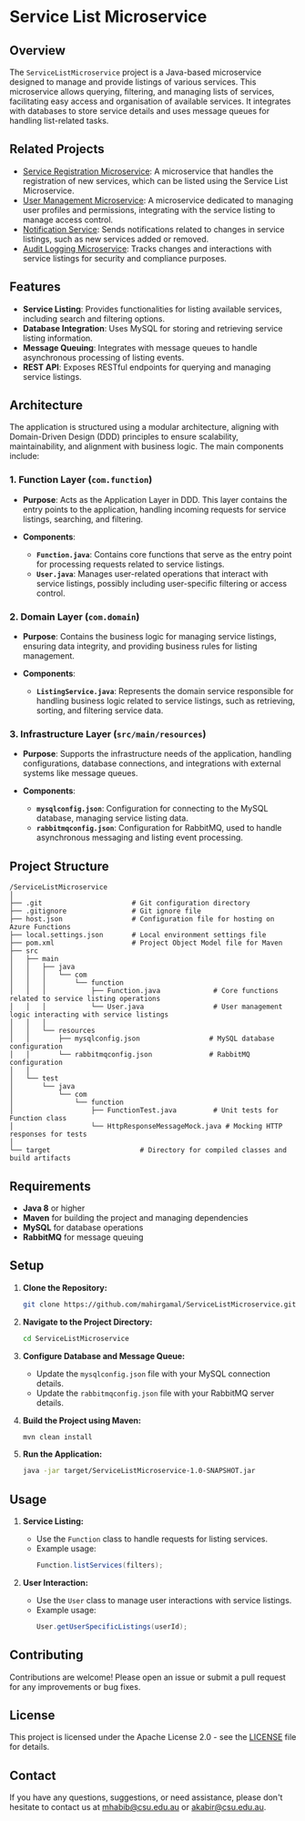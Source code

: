 
# Service List Microservice

## Overview

The `ServiceListMicroservice` project is a Java-based microservice designed to manage and provide listings of various services. This microservice allows querying, filtering, and managing lists of services, facilitating easy access and organisation of available services. It integrates with databases to store service details and uses message queues for handling list-related tasks.

## Related Projects

- [Service Registration Microservice](https://github.com/mahirgamal/ServiceRegistrationMicroservice): A microservice that handles the registration of new services, which can be listed using the Service List Microservice.
- [User Management Microservice](https://github.com/mahirgamal/UserManagementMicroservice): A microservice dedicated to managing user profiles and permissions, integrating with the service listing to manage access control.
- [Notification Service](https://github.com/mahirgamal/NotificationService): Sends notifications related to changes in service listings, such as new services added or removed.
- [Audit Logging Microservice](https://github.com/mahirgamal/AuditLoggingMicroservice): Tracks changes and interactions with service listings for security and compliance purposes.
  
## Features

- **Service Listing**: Provides functionalities for listing available services, including search and filtering options.
- **Database Integration**: Uses MySQL for storing and retrieving service listing information.
- **Message Queuing**: Integrates with message queues to handle asynchronous processing of listing events.
- **REST API**: Exposes RESTful endpoints for querying and managing service listings.

## Architecture

The application is structured using a modular architecture, aligning with Domain-Driven Design (DDD) principles to ensure scalability, maintainability, and alignment with business logic. The main components include:

### 1. Function Layer (`com.function`)

- **Purpose**: Acts as the Application Layer in DDD. This layer contains the entry points to the application, handling incoming requests for service listings, searching, and filtering.

- **Components**:
  - **`Function.java`**: Contains core functions that serve as the entry point for processing requests related to service listings.
  - **`User.java`**: Manages user-related operations that interact with service listings, possibly including user-specific filtering or access control.

### 2. Domain Layer (`com.domain`)

- **Purpose**: Contains the business logic for managing service listings, ensuring data integrity, and providing business rules for listing management.

- **Components**:
  - **`ListingService.java`**: Represents the domain service responsible for handling business logic related to service listings, such as retrieving, sorting, and filtering service data.

### 3. Infrastructure Layer (`src/main/resources`)

- **Purpose**: Supports the infrastructure needs of the application, handling configurations, database connections, and integrations with external systems like message queues.

- **Components**:
  - **`mysqlconfig.json`**: Configuration for connecting to the MySQL database, managing service listing data.
  - **`rabbitmqconfig.json`**: Configuration for RabbitMQ, used to handle asynchronous messaging and listing event processing.

## Project Structure

```
/ServiceListMicroservice
│
├── .git                      # Git configuration directory
├── .gitignore                # Git ignore file
├── host.json                 # Configuration file for hosting on Azure Functions
├── local.settings.json       # Local environment settings file
├── pom.xml                   # Project Object Model file for Maven
├── src
│   ├── main
│   │   ├── java
│   │   │   └── com
│   │   │       └── function
│   │   │           ├── Function.java             # Core functions related to service listing operations
│   │   │           └── User.java                 # User management logic interacting with service listings
│   │   │
│   │   └── resources
│   │       ├── mysqlconfig.json                 # MySQL database configuration
│   │       └── rabbitmqconfig.json              # RabbitMQ configuration
│   │
│   └── test
│       └── java
│           └── com
│               └── function
│                   ├── FunctionTest.java         # Unit tests for Function class
│                   └── HttpResponseMessageMock.java # Mocking HTTP responses for tests
│
└── target                      # Directory for compiled classes and build artifacts
```

## Requirements

- **Java 8** or higher
- **Maven** for building the project and managing dependencies
- **MySQL** for database operations
- **RabbitMQ** for message queuing

## Setup

1. **Clone the Repository:**
   ```bash
   git clone https://github.com/mahirgamal/ServiceListMicroservice.git
   ```
2. **Navigate to the Project Directory:**
   ```bash
   cd ServiceListMicroservice
   ```
3. **Configure Database and Message Queue:**
   - Update the `mysqlconfig.json` file with your MySQL connection details.
   - Update the `rabbitmqconfig.json` file with your RabbitMQ server details.

4. **Build the Project using Maven:**
   ```bash
   mvn clean install
   ```
5. **Run the Application:**
   ```bash
   java -jar target/ServiceListMicroservice-1.0-SNAPSHOT.jar
   ```

## Usage

1. **Service Listing:**
   - Use the `Function` class to handle requests for listing services.
   - Example usage:
     ```java
     Function.listServices(filters);
     ```

2. **User Interaction:**
   - Use the `User` class to manage user interactions with service listings.
   - Example usage:
     ```java
     User.getUserSpecificListings(userId);
     ```

## Contributing

Contributions are welcome! Please open an issue or submit a pull request for any improvements or bug fixes.

## License

This project is licensed under the Apache License 2.0 - see the [LICENSE](https://github.com/mahirgamal/ServiceListMicroservice/blob/main/LICENSE) file for details.

## Contact

If you have any questions, suggestions, or need assistance, please don't hesitate to contact us at [mhabib@csu.edu.au](mailto:mhabib@csu.edu.au) or [akabir@csu.edu.au](mailto:akabir@csu.edu.au).
